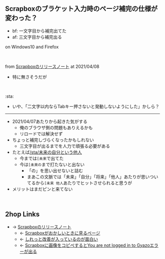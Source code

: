 ## Scrapboxのブラケット入力時のページ補完の仕様が変わった？
- bf: 一文字目から補完出てた
- af: 三文字目から補完出る

on Windows10 and Firefox

<br>

from [Scrapboxのリリースノート](Scrapboxのリリースノート.md) at 2021/04/08

- 特に無さそうだが

<br>

:sta:

- いや、「二文字以内ならTabキー押さないと発動しないようにした」かしら？
- ---
- 2021/04/07あたりから起きた気がする
    - 俺のブラウザ側の問題もありえるかも
    - リロードでは解決せず
- ちょっと補完しづらくなったかもしれない
    - 三文字目が出るまでを人力で頑張る必要がある
- たとえば[/sta/未来の自分という他人](https://scrapbox.io/sta/未来の自分という他人)
    - 今までは`[未来`で出てた
    - 今は`[未来の`まで打たないと出ない
        - 「の」を思い出せないと詰む
        - まあこの文脈では「未来」「自分」「将来」「他人」あたりが思いついてるから`[未来 他人`あたりでヒットさせられると思うが
- メリットはまだピンと来てない

<br>

## 2hop Links
- → [Scrapboxのリリースノート](Scrapboxのリリースノート.md)
    - ← [Scrapboxがおかしいときに見るページ](Scrapboxがおかしいときに見るページ.md)
    - ← [しれっと改善が入っているのが面白い](しれっと改善が入っているのが面白い.md)
    - ← [Scrapboxに画像をコピペするとYou are not logged in to Gyazoエラーが出る](Scrapboxに画像をコピペするとYou_are_not_logged_in_to_Gyazoエラーが出る.md)
